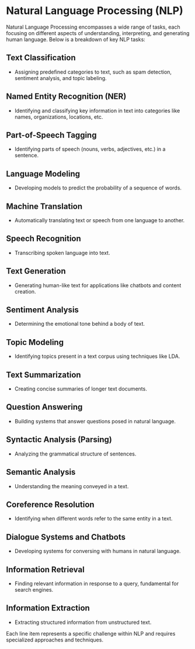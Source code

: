 # Natural Language Processing (NLP)

Natural Language Processing encompasses a wide range of tasks, each focusing on different aspects of understanding, interpreting, and generating human language. Below is a breakdown of key NLP tasks:

## Text Classification
- Assigning predefined categories to text, such as spam detection, sentiment analysis, and topic labeling.

## Named Entity Recognition (NER)
- Identifying and classifying key information in text into categories like names, organizations, locations, etc.

## Part-of-Speech Tagging
- Identifying parts of speech (nouns, verbs, adjectives, etc.) in a sentence.

## Language Modeling
- Developing models to predict the probability of a sequence of words.

## Machine Translation
- Automatically translating text or speech from one language to another.

## Speech Recognition
- Transcribing spoken language into text.

## Text Generation
- Generating human-like text for applications like chatbots and content creation.

## Sentiment Analysis
- Determining the emotional tone behind a body of text.

## Topic Modeling
- Identifying topics present in a text corpus using techniques like LDA.

## Text Summarization
- Creating concise summaries of longer text documents.

## Question Answering
- Building systems that answer questions posed in natural language.

## Syntactic Analysis (Parsing)
- Analyzing the grammatical structure of sentences.

## Semantic Analysis
- Understanding the meaning conveyed in a text.

## Coreference Resolution
- Identifying when different words refer to the same entity in a text.

## Dialogue Systems and Chatbots
- Developing systems for conversing with humans in natural language.

## Information Retrieval
- Finding relevant information in response to a query, fundamental for search engines.

## Information Extraction
- Extracting structured information from unstructured text.

Each line item represents a specific challenge within NLP and requires specialized approaches and techniques.
